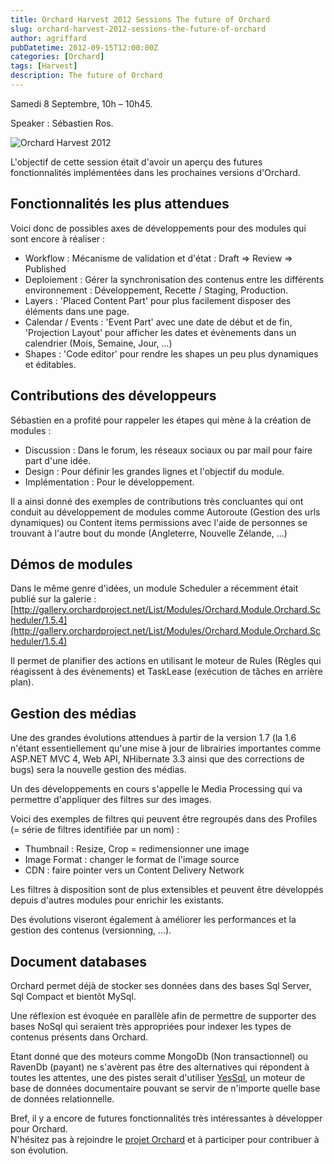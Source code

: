```yaml
---
title: Orchard Harvest 2012 Sessions The future of Orchard
slug: orchard-harvest-2012-sessions-the-future-of-orchard
author: agriffard
pubDatetime: 2012-09-15T12:00:00Z
categories: [Orchard]
tags: [Harvest]
description: The future of Orchard
---
```


Samedi 8 Septembre, 10h – 10h45.

Speaker : Sébastien Ros.

![Orchard Harvest 2012](/assets/blog/Harvest/2012/OrchardHarvest2012_2.jpg)

L'objectif de cette session était d'avoir un aperçu des futures fonctionnalités implémentées dans les prochaines versions d'Orchard.

## Fonctionnalités les plus attendues

Voici donc de possibles axes de développements pour des modules qui sont encore à réaliser :

- Workflow : Mécanisme de validation et d'état : Draft =&gt; Review =&gt; Published
- Deploiement : Gérer la synchronisation des contenus entre les différents environnement : Développement, Recette / Staging, Production.
- Layers : 'Placed Content Part' pour plus facilement disposer des éléments dans une page.
- Calendar / Events : 'Event Part' avec une date de début et de fin, 'Projection Layout' pour afficher les dates et évènements dans un calendrier (Mois, Semaine, Jour, …)
- Shapes : 'Code editor' pour rendre les shapes un peu plus dynamiques et éditables.

## Contributions des développeurs

Sébastien en a profité pour rappeler les étapes qui mène à la création de modules :

- Discussion : Dans le forum, les réseaux sociaux ou par mail pour faire part d'une idée.
- Design : Pour définir les grandes lignes et l'objectif du module.
- Implémentation : Pour le développement.

Il a ainsi donné des exemples de contributions très concluantes qui ont conduit au développement de modules comme Autoroute (Gestion des urls dynamiques) ou Content items permissions avec l'aide de personnes se trouvant à l'autre bout du monde (Angleterre, Nouvelle Zélande, …)

## Démos de modules

Dans le même genre d'idées, un module Scheduler a récemment était publié sur la galerie : [http://gallery.orchardproject.net/List/Modules/Orchard.Module.Orchard.Scheduler/1.5.4](http://gallery.orchardproject.net/List/Modules/Orchard.Module.Orchard.Scheduler/1.5.4)

Il permet de planifier des actions en utilisant le moteur de Rules (Règles qui réagissent à des évènements) et TaskLease (exécution de tâches en arrière plan).

## Gestion des médias

Une des grandes évolutions attendues à partir de la version 1.7 (la 1.6 n'étant essentiellement qu'une mise à jour de librairies importantes comme ASP.NET MVC 4, Web API, NHibernate 3.3 ainsi que des corrections de bugs) sera la nouvelle gestion des médias.

Un des développements en cours s'appelle le Media Processing qui va permettre d'appliquer des filtres sur des images.

Voici des exemples de filtres qui peuvent être regroupés dans des Profiles (= série de filtres identifiée par un nom) :

- Thumbnail : Resize, Crop = redimensionner une image
- Image Format : changer le format de l'image source
- CDN : faire pointer vers un Content Delivery Network

Les filtres à disposition sont de plus extensibles et peuvent être développés depuis d'autres modules pour enrichir les existants.

Des évolutions viseront également à améliorer les performances et la gestion des contenus (versionning, …).

## Document databases

Orchard permet déjà de stocker ses données dans des bases Sql Server, Sql Compact et bientôt MySql.

Une réflexion est évoquée en parallèle afin de permettre de supporter des bases NoSql qui seraient très appropriées pour indexer les types de contenus présents dans Orchard.

Etant donné que des moteurs comme MongoDb (Non transactionnel) ou RavenDb (payant) ne s'avèrent pas être des alternatives qui répondent à toutes les attentes, une des pistes serait d'utiliser [YesSql](https://github.com/sebastienros/yessql), un moteur de base de données documentaire pouvant se servir de n'importe quelle base de données relationnelle.

Bref, il y a encore de futures fonctionnalités très intéressantes à développer pour Orchard.  
N'hésitez pas à rejoindre le [projet Orchard](http://orchardproject.net/) et à participer pour contribuer à son évolution.
